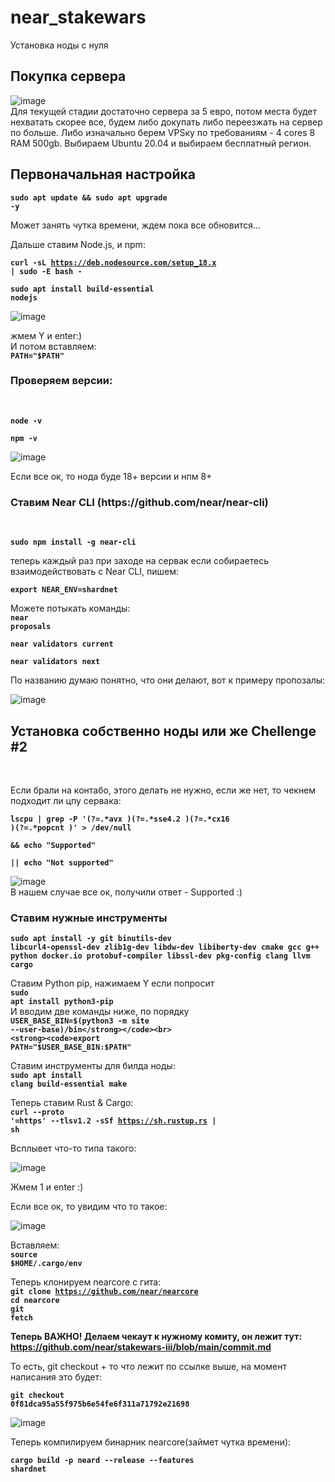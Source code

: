 # near_stakewars
Установка ноды с нуля




<h2>Покупка сервера </h2>

![image](https://user-images.githubusercontent.com/23613367/180249935-b7188e5c-3a36-460f-8e7d-05f441b44ec7.png) <br>
Для текущей стадии достаточно сервера за 5 евро, потом места будет нехватать скорее все, будем либо докупать либо переезжать на сервер по больше. Либо изначально берем VPSку по требованиям - 4 cores 8 RAM 500gb. Выбираем Ubuntu 20.04 и выбираем бесплатный регион.

<h2>Первоначальная настройка</h2>

<strong><code>sudo apt update && sudo apt upgrade -y</strong></code><br>

Может занять чутка времени, ждем пока все обновится...<br>

Дальше ставим Node.js, и npm:<br>

<code><strong>curl -sL https://deb.nodesource.com/setup_18.x | sudo -E bash -</code></strong><br>

<strong><code>sudo apt install build-essential nodejs</strong></code><br>

![image](https://user-images.githubusercontent.com/23613367/180254409-c679a737-b10f-4de4-ba79-2e353e23183f.png)<br>

жмем Y и enter:)<br>
И потом вставляем: <br>
<strong><code>PATH="$PATH"</strong></code><br>

<h3> Проверяем версии: </h3><br>

<strong><code>node -v</strong></code><br>

<strong><code>npm -v</strong></code><br>

![image](https://user-images.githubusercontent.com/23613367/180257225-2c527fc7-bff3-4aea-91d0-b303f5316acc.png)<br>

Если все ок, то нода буде 18+ версии и нпм 8+<br>

<h3>Ставим Near CLI (https://github.com/near/near-cli)</h3>
<br>

<strong><code>sudo npm install -g near-cli</strong></code><br>

теперь каждый раз при заходе на сервак если собираетесь взаимодействовать с Near CLI, пишем:<br>

<strong><code>export NEAR_ENV=shardnet</strong></code><br>

Можете потыкать команды:<br>
<strong><code>near proposals</strong></code><br>

<strong><code>near validators current</strong></code><br>

<strong><code>near validators next</strong></code><br>

По названию думаю понятно, что они делают, вот к примеру пропозалы:<br>

![image](https://user-images.githubusercontent.com/23613367/180260701-f1f5f831-328a-4b54-b0a6-af9deebf24f6.png)<br>

<h2>Установка собственно ноды или же Chellenge #2</h2><br>

Если брали на контабо, этого делать не нужно, если же нет, то чекнем подходит ли цпу сервака:<br>

<strong><code>lscpu | grep -P '(?=.*avx )(?=.*sse4.2 )(?=.*cx16 )(?=.*popcnt )' > /dev/null \
  && echo "Supported" \
  || echo "Not supported"
  </strong></code>
  
![image](https://user-images.githubusercontent.com/23613367/180262301-fcb1a732-7197-4213-a79e-bb83eead164e.png)<br>
В нашем случае все ок, получили ответ - Supported :)<br>

<h3>Ставим нужные инструменты</h3>

<strong><code>sudo apt install -y git binutils-dev libcurl4-openssl-dev zlib1g-dev libdw-dev libiberty-dev cmake gcc g++ python docker.io protobuf-compiler libssl-dev pkg-config clang llvm cargo</strong></code><br>

Ставим Python pip, нажимаем Y если попросит<br>
<strong><code>sudo apt install python3-pip</strong></code><br>
И вводим две команды ниже, по порядку<br>
<strong><code>USER_BASE_BIN=$(python3 -m site --user-base)/bin</strong></code><br>
<strong><code>export PATH="$USER_BASE_BIN:$PATH"</strong></code><br>

Ставим инструменты для билда ноды:<br>
<strong><code>sudo apt install clang build-essential make</strong></code><br>

Теперь ставим Rust & Cargo:<br>
<strong><code>curl --proto '=https' --tlsv1.2 -sSf https://sh.rustup.rs | sh</strong></code><br>

Всплывет что-то типа такого:<br>

![image](https://user-images.githubusercontent.com/23613367/180264917-9a875fc7-951f-4d84-8f0c-7bb6e5d6215e.png)

Жмем 1 и enter :) <br>

Если все ок, то увидим что то такое:<br>

![image](https://user-images.githubusercontent.com/23613367/180265283-7068de43-b5e2-45a0-8b02-39a971d31344.png)

Вставляем:<br>
<strong><code>source $HOME/.cargo/env</strong></code><br>

Теперь клонируем nearcore с гита:<br>
<strong><code>git clone https://github.com/near/nearcore</strong></code><br>
<strong><code>cd nearcore</strong></code><br>
<strong><code>git fetch</strong></code><br>

<strong>Теперь ВАЖНО! Делаем чекаут к нужному комиту, он лежит тут: https://github.com/near/stakewars-iii/blob/main/commit.md</strong>

То есть, git checkout + то что лежит по ссылке выше, на момент написания это будет:

<strong><code>git checkout 0f81dca95a55f975b6e54fe6f311a71792e21698</strong></code>

![image](https://user-images.githubusercontent.com/23613367/180267344-9b1982ea-0e03-4a7d-b7e6-310fac04d4cd.png)

Теперь компилируем бинарник nearcore(займет чутка времени):<br>

<strong><code>cargo build -p neard --release --features shardnet</strong></code>















